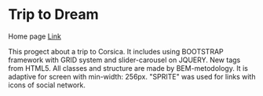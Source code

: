 # Trip to Dream

Home page
[Link](https://alinaandriychuk.github.io/TripToDream/)

This progect about a trip to Corsica. It includes using BOOTSTRAP framework with GRID system and slider-carousel on JQUERY. 
New tags from HTML5.
All classes and structure are made by BEM-metodology.
It is adaptive for screen with min-width: 256px.
"SPRITE" was used for links with icons of social network.


